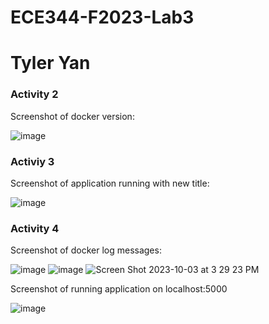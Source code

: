 # ECE344-F2023-Lab3
# Tyler Yan
<h3>Activity 2</h3>
Screenshot of docker version:
<br>

![image](https://github.com/TyYan03/ECE444-F2023-Lab1/assets/117669511/e24af822-481c-4d87-8b77-4226d83c5af6)

<h3>Activiy 3</h3>
Screenshot of application running with new title:
<br>

![image](https://github.com/TyYan03/ECE444-F2023-Lab1/assets/117669511/2dc36928-0899-4447-90a6-cf90588092f0)

<h3>Activity 4</h3>
Screenshot of docker log messages:
<br>

![image](https://github.com/TyYan03/ECE444-F2023-Lab1/assets/117669511/b063ec6a-84c6-4e9c-b841-1e33bdb4a0a4)
![image](https://github.com/TyYan03/ECE444-F2023-Lab1/assets/117669511/131f5081-5ec8-4db3-8e40-7141e16c50cb)
![Screen Shot 2023-10-03 at 3 29 23 PM](https://github.com/TyYan03/ECE444-F2023-Lab1/assets/117669511/088802b6-df40-479f-b4bb-cd0df77fd6fa)

Screenshot of running application on localhost:5000
<br>

![image](https://github.com/TyYan03/ECE444-F2023-Lab1/assets/117669511/c69f6086-da2d-4ae4-9232-f7b6f78d6ca7)
